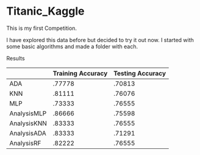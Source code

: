 # Titanic_Kaggle

This is my first Competition. <br>

I have explored this data before but decided to try it out now. I started with some basic algorithms and made a folder with each. <br/>

Results<br/>

|     | Training Accuracy | Testing Accuracy |
|-----|-------------------|------------------|
| ADA | .77778            | .70813           |
| KNN | .81111            | .76076           |
| MLP | .73333            | .76555           |
| AnalysisMLP| .86666     | .75598           |
| AnalysisKNN| .83333     | .76555           |
| AnalysisADA| .83333     | .71291           |
| AnalysisRF | .82222     | .76555           |
